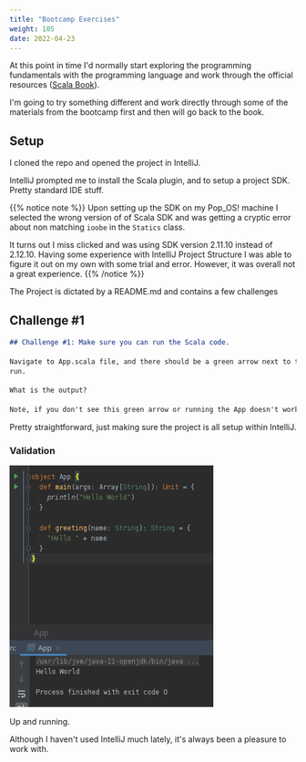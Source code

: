 ```yaml
---
title: "Bootcamp Exercises"
weight: 105
date: 2022-04-23
---
```


At this point in time I'd normally start exploring the programming fundamentals with the programming language and work through the official resources ([Scala Book](https://docs.scala-lang.org/overviews/scala-book/introduction.html)).

I'm going to try something different and work directly through some of the materials from the bootcamp first and then will go back to the book.

## Setup

I cloned the repo and opened the project in IntelliJ.

IntelliJ prompted me to install the Scala plugin, and to setup a project SDK. Pretty standard IDE stuff.

{{% notice note %}}
Upon setting up the SDK on my Pop_OS! machine I selected the wrong version of of Scala SDK and was getting a cryptic error about non matching `ioobe` in the `Statics` class.

It turns out I miss clicked and was using SDK version 2.11.10 instead of 2.12.10. Having some experience with IntelliJ Project Structure I was able to figure it out on my own with some trial and error. However, it was overall not a great experience.
{{% /notice %}}

The Project is dictated by a README.md and contains a few challenges

## Challenge #1

```md
## Challenge #1: Make sure you can run the Scala code.

Navigate to App.scala file, and there should be a green arrow next to the main method. Click the green arrow, and click 
run.

What is the output?

Note, if you don't see this green arrow or running the App doesn't work. Check to make sure you have Java installed.
```

Pretty straightforward, just making sure the project is all setup within IntelliJ.

### Validation

![IntelliJ Hello World](pictures/intellij-hello-world.png)

Up and running. 

Although I haven't used IntelliJ much lately, it's always been a pleasure to work with.